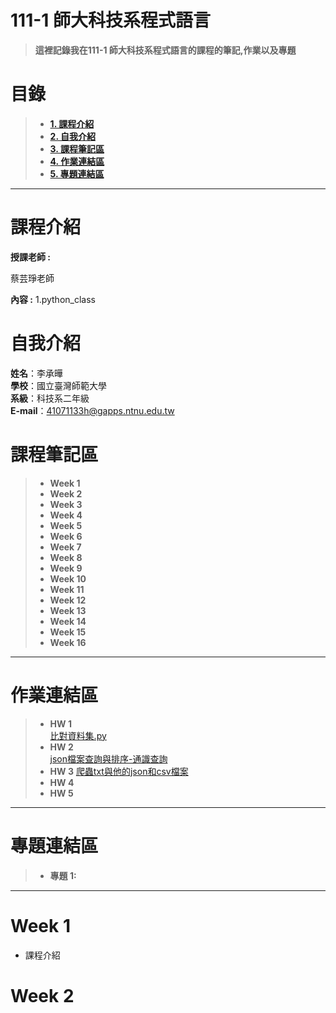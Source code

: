 # 111-1 師大科技系程式語言
>**這裡記錄我在111-1 師大科技系程式語言的課程的筆記,作業以及專題**


# 目錄  
>+ [**1. 課程介紹** ](https://github.com/alan88888/PL#課程介紹)
>+ [**2. 自我介紹**](https://github.com/alan88888/PL#自我介紹)
>+ [**3. 課程筆記區**](https://github.com/alan88888/PL#課程筆記區)
>+ [**4. 作業連結區**](https://github.com/alan88888/PL#作業連結區)
>+ [**5. 專題連結區**](https://github.com/alan88888/PL#專題連結區)
---

# 課程介紹
**授課老師 :**

蔡芸琤老師
  
**內容 :** 
1.python_class

# 自我介紹
**姓名**：李承曄\
**學校**：國立臺灣師範大學\
**系級**：科技系二年級\
**E-mail**：41071133h@gapps.ntnu.edu.tw

# 課程筆記區
>+ **Week 1**
>+ **Week 2**
>+ **Week 3**
>+ **Week 4**
>+ **Week 5**
>+ **Week 6**
>+ **Week 7**
>+ **Week 8**
>+ **Week 9**
>+ **Week 10**
>+ **Week 11**
>+ **Week 12**
>+ **Week 13**
>+ **Week 14**
>+ **Week 15**
>+ **Week 16**
---

# 作業連結區
>+ **HW 1**    
[比對資料集.py](https://github.com/alan88888/PL/blob/main/hw1.py)
>+ **HW 2**  
[json檔案查詢與排序-通識查詢](https://github.com/alan88888/PL/tree/main/hw2)
>+ **HW 3**
[爬蟲txt與他的json和csv檔案](https://github.com/alan88888/PL/tree/main/hw3)
>+ **HW 4**
>+ **HW 5**
---

# 專題連結區
>+ **專題 1:**
---

# Week 1
+ 課程介紹


# Week 2
